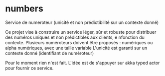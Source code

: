# numbers
Service de numeroteur (unicité et non prédictibilité sur un contexte donné)

Ce projet vise à construire un service léger, sûr et robuste pour distribuer des numéros uniques et non prédictibles aux clients, e nfonction du contexte.
Plusieurs numéroteurs doivent être proposés : numériques ou alpha numériques, avec une taille variable
L'unicité est garanti sur un contexte donné (identifiant de numéroteur)

Pour le moment rien n'est fait.
L'idée est de s'appuyer sur akka typed actor pour fournir ce service. 
